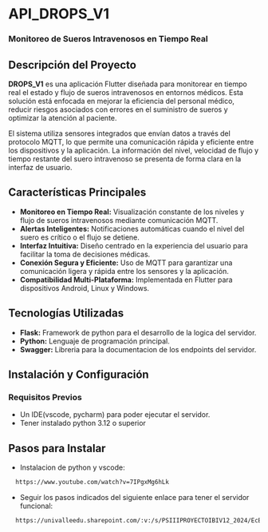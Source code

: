 
# API_DROPS_V1 
### Monitoreo de Sueros Intravenosos en Tiempo Real

## Descripción del Proyecto 
**DROPS_V1** es una aplicación Flutter diseñada para monitorear en tiempo real el estado y flujo de sueros intravenosos en entornos médicos. Esta solución está enfocada en mejorar la eficiencia del personal médico, reducir riesgos asociados con errores en el suministro de sueros y optimizar la atención al paciente.

El sistema utiliza sensores integrados que envían datos a través del protocolo MQTT, lo que permite una comunicación rápida y eficiente entre los dispositivos y la aplicación. La información del nivel, velocidad de flujo y tiempo restante del suero intravenoso se presenta de forma clara en la interfaz de usuario.

## Características Principales 
- **Monitoreo en Tiempo Real:** Visualización constante de los niveles y flujo de sueros intravenosos mediante comunicación MQTT. 
- **Alertas Inteligentes:** Notificaciones automáticas cuando el nivel del suero es crítico o el flujo se detiene. 
- **Interfaz Intuitiva:** Diseño centrado en la experiencia del usuario para facilitar la toma de decisiones médicas. 
- **Conexión Segura y Eficiente:** Uso de MQTT para garantizar una comunicación ligera y rápida entre los sensores y la aplicación. 
- **Compatibilidad Multi-Plataforma:** Implementada en Flutter para dispositivos Android, Linux y Windows. 
## Tecnologías Utilizadas 
- **Flask:** Framework de python para el desarrollo de la logica del servidor. 
- **Python:** Lenguaje de programación principal. 
- **Swagger:** Libreria para la documentacion de los endpoints del servidor. 
## Instalación y Configuración 
### Requisitos Previos 
- Un IDE(vscode, pycharm) para poder ejecutar el servidor. 
- Tener instalado python 3.12 o superior 
## Pasos para Instalar
- Instalacion de python y vscode: 
```bash
  https://www.youtube.com/watch?v=7IPgxMg6hLk
```
- Seguir los pasos indicados del siguiente enlace para tener el servidor funcional: 
```bash
  https://univalleedu.sharepoint.com/:v:/s/PSIIIPROYECTOIBIV12_2024/EcBg_5Yf-u5Gp-QUASOjjvoBF-NS8Z4NEMecMMud06Qxuw?e=9fYJ8r
```
